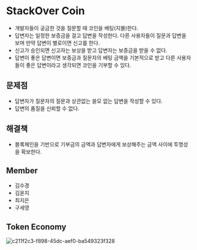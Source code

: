 # StackOver Coin
- 개발자들이 궁금한 것을 질문할 때 코인을 베팅(지불)한다.
- 답변자는 일정한 보증금을 걸고 답변을 작성한다. 
다른 사용자들이 질문과 답변을 보며 만약 답변이 별로이면 신고를 한다.
- 신고가 승인되면 신고자는 보상을 받고 답변자는 보증금을 받을 수 없다.
- 답변이 좋은 답변이면 보증금과 질문자의 베팅 금액을 기본적으로 받고 다른 사용자들이 좋은 답변이라고 생각되면 코인을 기부할 수 있다.
## 문제점
- 답변자가 질문자의 질문과 상관없는 쓸모 없는 답변을 작성할 수 있다.
- 답변의 품질을 신뢰할 수 없다.

## 해결책
- 블록체인을 기반으로 기부금의 금액과 답변자에게 보상해주는 금액 사이에 투명성을 확보한다.

## Member
- 김수경
- 김윤지
- 최지은
- 구세영

## Token Economy
![c211f2c3-f898-45dc-aef0-ba549323f328](https://user-images.githubusercontent.com/31407544/46522621-3f87b580-c8be-11e8-954c-7990ff59d70f.jpeg)
